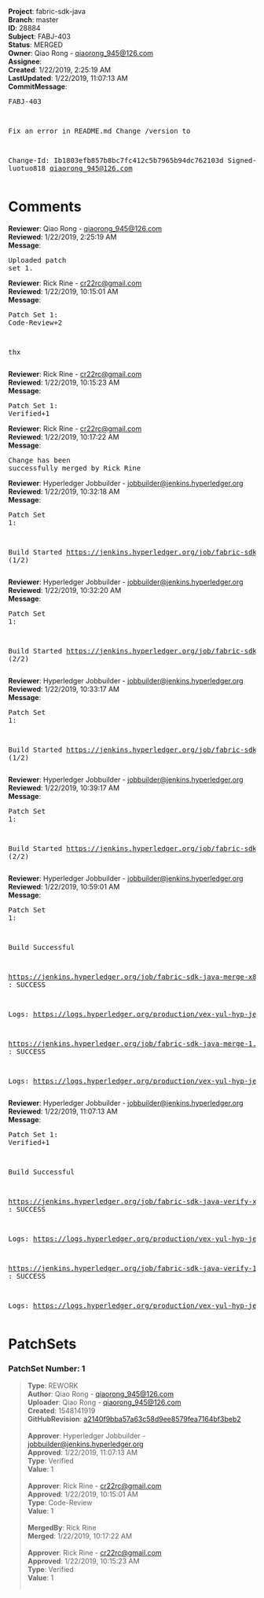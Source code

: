 <strong>Project</strong>: fabric-sdk-java<br><strong>Branch</strong>: master<br><strong>ID</strong>: 28884<br><strong>Subject</strong>: FABJ-403<br><strong>Status</strong>: MERGED<br><strong>Owner</strong>: Qiao Rong - qiaorong_945@126.com<br><strong>Assignee</strong>:<br><strong>Created</strong>: 1/22/2019, 2:25:19 AM<br><strong>LastUpdated</strong>: 1/22/2019, 11:07:13 AM<br><strong>CommitMessage</strong>:<br><pre>FABJ-403

Fix an error in README.md
Change /version to </version>

Change-Id: Ib1803efb857b8bc7fc412c5b7965b94dc762103d
Signed-off-by: luotuo818 <qiaorong_945@126.com>
</pre><h1>Comments</h1><strong>Reviewer</strong>: Qiao Rong - qiaorong_945@126.com<br><strong>Reviewed</strong>: 1/22/2019, 2:25:19 AM<br><strong>Message</strong>: <pre>Uploaded patch set 1.</pre><strong>Reviewer</strong>: Rick Rine - cr22rc@gmail.com<br><strong>Reviewed</strong>: 1/22/2019, 10:15:01 AM<br><strong>Message</strong>: <pre>Patch Set 1: Code-Review+2

thx</pre><strong>Reviewer</strong>: Rick Rine - cr22rc@gmail.com<br><strong>Reviewed</strong>: 1/22/2019, 10:15:23 AM<br><strong>Message</strong>: <pre>Patch Set 1: Verified+1</pre><strong>Reviewer</strong>: Rick Rine - cr22rc@gmail.com<br><strong>Reviewed</strong>: 1/22/2019, 10:17:22 AM<br><strong>Message</strong>: <pre>Change has been successfully merged by Rick Rine</pre><strong>Reviewer</strong>: Hyperledger Jobbuilder - jobbuilder@jenkins.hyperledger.org<br><strong>Reviewed</strong>: 1/22/2019, 10:32:18 AM<br><strong>Message</strong>: <pre>Patch Set 1:

Build Started https://jenkins.hyperledger.org/job/fabric-sdk-java-verify-x86_64/2616/ (1/2)</pre><strong>Reviewer</strong>: Hyperledger Jobbuilder - jobbuilder@jenkins.hyperledger.org<br><strong>Reviewed</strong>: 1/22/2019, 10:32:20 AM<br><strong>Message</strong>: <pre>Patch Set 1:

Build Started https://jenkins.hyperledger.org/job/fabric-sdk-java-verify-1.4-x86_64/24/ (2/2)</pre><strong>Reviewer</strong>: Hyperledger Jobbuilder - jobbuilder@jenkins.hyperledger.org<br><strong>Reviewed</strong>: 1/22/2019, 10:33:17 AM<br><strong>Message</strong>: <pre>Patch Set 1:

Build Started https://jenkins.hyperledger.org/job/fabric-sdk-java-merge-x86_64/343/ (1/2)</pre><strong>Reviewer</strong>: Hyperledger Jobbuilder - jobbuilder@jenkins.hyperledger.org<br><strong>Reviewed</strong>: 1/22/2019, 10:39:17 AM<br><strong>Message</strong>: <pre>Patch Set 1:

Build Started https://jenkins.hyperledger.org/job/fabric-sdk-java-merge-1.4-x86_64/2/ (2/2)</pre><strong>Reviewer</strong>: Hyperledger Jobbuilder - jobbuilder@jenkins.hyperledger.org<br><strong>Reviewed</strong>: 1/22/2019, 10:59:01 AM<br><strong>Message</strong>: <pre>Patch Set 1:

Build Successful 

https://jenkins.hyperledger.org/job/fabric-sdk-java-merge-x86_64/343/ : SUCCESS

Logs: https://logs.hyperledger.org/production/vex-yul-hyp-jenkins-3/fabric-sdk-java-merge-x86_64/343

https://jenkins.hyperledger.org/job/fabric-sdk-java-merge-1.4-x86_64/2/ : SUCCESS

Logs: https://logs.hyperledger.org/production/vex-yul-hyp-jenkins-3/fabric-sdk-java-merge-1.4-x86_64/2</pre><strong>Reviewer</strong>: Hyperledger Jobbuilder - jobbuilder@jenkins.hyperledger.org<br><strong>Reviewed</strong>: 1/22/2019, 11:07:13 AM<br><strong>Message</strong>: <pre>Patch Set 1: Verified+1

Build Successful 

https://jenkins.hyperledger.org/job/fabric-sdk-java-verify-x86_64/2616/ : SUCCESS

Logs: https://logs.hyperledger.org/production/vex-yul-hyp-jenkins-3/fabric-sdk-java-verify-x86_64/2616

https://jenkins.hyperledger.org/job/fabric-sdk-java-verify-1.4-x86_64/24/ : SUCCESS

Logs: https://logs.hyperledger.org/production/vex-yul-hyp-jenkins-3/fabric-sdk-java-verify-1.4-x86_64/24</pre><h1>PatchSets</h1><h3>PatchSet Number: 1</h3><blockquote><strong>Type</strong>: REWORK<br><strong>Author</strong>: Qiao Rong - qiaorong_945@126.com<br><strong>Uploader</strong>: Qiao Rong - qiaorong_945@126.com<br><strong>Created</strong>: 1548141919<br><strong>GitHubRevision</strong>: [a2140f9bba57a63c58d9ee8579fea7164bf3beb2](https://github.com/hyperledger/fabric-sdk-java/commit/a2140f9bba57a63c58d9ee8579fea7164bf3beb2)<br><br><strong>Approver</strong>: Hyperledger Jobbuilder - jobbuilder@jenkins.hyperledger.org<br><strong>Approved</strong>: 1/22/2019, 11:07:13 AM<br><strong>Type</strong>: Verified<br><strong>Value</strong>: 1<br><br><strong>Approver</strong>: Rick Rine - cr22rc@gmail.com<br><strong>Approved</strong>: 1/22/2019, 10:15:01 AM<br><strong>Type</strong>: Code-Review<br><strong>Value</strong>: 1<br><br><strong>MergedBy</strong>: Rick Rine<br><strong>Merged</strong>: 1/22/2019, 10:17:22 AM<br><br><strong>Approver</strong>: Rick Rine - cr22rc@gmail.com<br><strong>Approved</strong>: 1/22/2019, 10:15:23 AM<br><strong>Type</strong>: Verified<br><strong>Value</strong>: 1<br><br></blockquote>